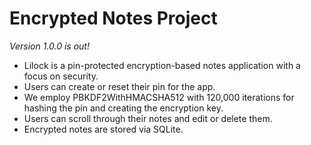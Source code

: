 # Encrypted Notes Project
*Version 1.0.0 is out!*
- Lilock is a pin-protected encryption-based notes application with a focus on security.
- Users can create or reset their pin for the app.
- We employ PBKDF2WithHMACSHA512 with 120,000 iterations for hashing the pin and creating the encryption key.
- Users can scroll through their notes and edit or delete them.
- Encrypted notes are stored via SQLite.
